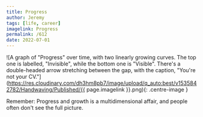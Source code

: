 ```yaml
---
title: Progress
author: Jeremy
tags: [life, career]
imagelink: Progress
permalink: /612
date: 2022-07-01
---
```


![A graph of "Progress" over time, with two linearly growing curves. The top one is labelled, "Invisible", while the bottom one is "Visible". There's a double-headed arrow stretching between the gap, with the caption, "You're not your CV."](https://res.cloudinary.com/dh3hm8pb7/image/upload/q_auto:best/v1535842782/Handwaving/Published/{{ page.imagelink }}.png){: .centre-image }

Remember: Progress and growth is a multidimensional affair, and people often don't see the full picture.
